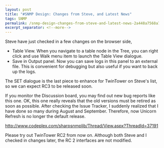 ```yaml
---
layout: post
title: "#SNMP Design: Changes from Steve, and Latest News"
tags: SNMP
permalink: /snmp-design-changes-from-steve-and-latest-news-2a448a7568a7
excerpt_separator: <!--more-->
---
```

Steve have just checked in a few changes on the browser side,

* Table View. When you navigate to a table node in the Tree, you can right click and use Walk menu item to launch the Table View dialogue.
* Save in Output panel. Now you can save logs in this panel to an external file. This is convenient for debugging but also useful if you want to back up the logs.
<!--more-->

The SET dialogue is the last piece to enhance for TwinTower on Steve's list, so we can expect RC3 to be released soon.

If you monitor the Discussion board, you may find out new bug reports like this one. OK, this one really reveals that the old versions must be retired as soon as possible. After checking the Issue Tracker, I suddenly realized that I have done so many during August and September. Therefore, now Unicorn Refresh is no longer the default release.

http://www.codeplex.com/sharpsnmplib/Thread/View.aspx?ThreadId=37191

Please try out TwinTower RC2 from now on. Although both Steve and I checked in changes later, the RC 2 interfaces are not modified.
